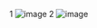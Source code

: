 1 ![image](https://github.com/Dedok35/semestr5/assets/113089428/9f3bbe50-f943-4f1f-8868-c21981f37111)
2 ![image](https://github.com/Dedok35/semestr5/assets/113089428/91c8463b-829a-40ff-bbc7-f76e7f755c24)


